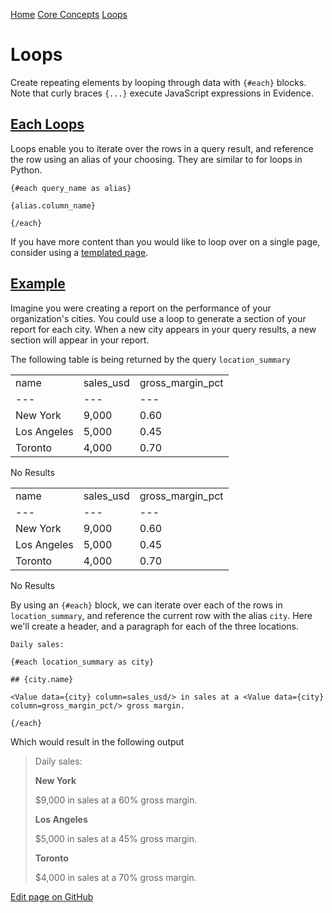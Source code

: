 [Home](https://docs.evidence.dev/) [Core Concepts](https://docs.evidence.dev/core-concepts) [Loops](https://docs.evidence.dev/core-concepts/loops)

# Loops

Create repeating elements by looping through data with `{#each}` blocks. Note that curly braces `{...}` execute JavaScript expressions in Evidence.

## [Each Loops](https://docs.evidence.dev/core-concepts/loops\#each-loops)

Loops enable you to iterate over the rows in a query result, and reference the row using an alias of your choosing. They are similar to for loops in Python.

```text-sm markdown
{#each query_name as alias}

{alias.column_name}

{/each}
```

If you have more content than you would like to loop over on a single page, consider using a [templated page](https://docs.evidence.dev/core-concepts/templated-pages).

## [Example](https://docs.evidence.dev/core-concepts/loops\#example)

Imagine you were creating a report on the performance of your organization's cities. You could use a loop to generate a section of your report for each city. When a new city appears in your query results, a new section will appear in your report.

The following table is being returned by the query `location_summary`

|  |  |  |
| --- | --- | --- |
| name | sales\_usd | gross\_margin\_pct |
| --- | --- | --- |
| New York | 9,000 | 0.60 |
| Los Angeles | 5,000 | 0.45 |
| Toronto | 4,000 | 0.70 |

No Results

|  |  |  |
| --- | --- | --- |
| name | sales\_usd | gross\_margin\_pct |
| --- | --- | --- |
| New York | 9,000 | 0.60 |
| Los Angeles | 5,000 | 0.45 |
| Toronto | 4,000 | 0.70 |

No Results

By using an `{#each}` block, we can iterate over each of the rows in `location_summary`, and reference the current row with the alias `city`. Here we'll create a header, and a paragraph for each of the three locations.

```text-sm markdown
Daily sales:

{#each location_summary as city}

## {city.name}

<Value data={city} column=sales_usd/> in sales at a <Value data={city} column=gross_margin_pct/> gross margin.

{/each}
```

Which would result in the following output

> Daily sales:
>
> **New York**
>
> $9,000 in sales at a 60% gross margin.
>
> **Los Angeles**
>
> $5,000 in sales at a 45% gross margin.
>
> **Toronto**
>
> $4,000 in sales at a 70% gross margin.

[Edit page on GitHub](https://github.com/evidence-dev/evidence/edit/next/sites/docs/pages/core-concepts/loops/index.md)